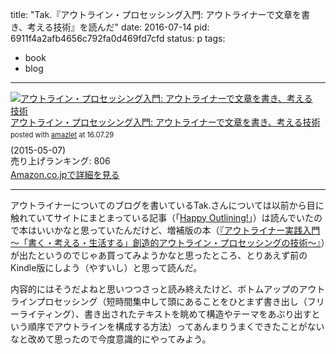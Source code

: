 title: "Tak.『アウトライン・プロセッシング入門: アウトライナーで文章を書き、考える技術』を読んだ"
date: 2016-07-14
pid: 6911f4a2afb4656c792fa0d469fd7cfd
status: p
tags:
- book
- blog
---

<div class="amazlet-box" style="margin-bottom:0px;"><div class="amazlet-image" style="float:left;margin:0px 12px 1px 0px;"><a href="http://www.amazon.co.jp/exec/obidos/ASIN/B00XCIETIG/dotimpact-22/ref=nosim/" name="amazletlink" target="_blank"><img src="http://ecx.images-amazon.com/images/I/41WikKyn%2BuL._SL160_.jpg" alt="アウトライン・プロセッシング入門: アウトライナーで文章を書き、考える技術" style="border: none;" /></a></div><div class="amazlet-info" style="line-height:120%; margin-bottom: 10px"><div class="amazlet-name" style="margin-bottom:10px;line-height:120%"><a href="http://www.amazon.co.jp/exec/obidos/ASIN/B00XCIETIG/dotimpact-22/ref=nosim/" name="amazletlink" target="_blank">アウトライン・プロセッシング入門: アウトライナーで文章を書き、考える技術</a><div class="amazlet-powered-date" style="font-size:80%;margin-top:5px;line-height:120%">posted with <a href="http://www.amazlet.com/" title="amazlet" target="_blank">amazlet</a> at 16.07.29</div></div><div class="amazlet-detail"> (2015-05-07)<br />売り上げランキング: 806<br /></div><div class="amazlet-sub-info" style="float: left;"><div class="amazlet-link" style="margin-top: 5px"><a href="http://www.amazon.co.jp/exec/obidos/ASIN/B00XCIETIG/dotimpact-22/ref=nosim/" name="amazletlink" target="_blank">Amazon.co.jpで詳細を見る</a></div></div></div><div class="amazlet-footer" style="clear: left"></div></div>

---- 

アウトライナーについてのブログを書いているTak.さんについては以前から目に触れていてサイトにまとまっている記事（「[Happy Outlining!][1]」）は読んでいたので本はいいかなと思っていたんだけど、増補版の本（[『アウトライナー実践入門 〜「書く・考える・生活する」創造的アウトライン・プロセッシングの技術〜』][2]）が出たというのでじゃあ買ってみようかなと思ったところ、とりあえず前のKindle版にしよう（やすいし）と思って読んだ。

内容的にはそうだよねと思いつつさっと読み終えたけど、ボトムアップのアウトラインプロセッシング（短時間集中して頭にあることをひとまず書き出し（フリーライティング）、書き出されたテキストを眺めて構造やテーマをあぶり出すという順序でアウトラインを構成する方法）ってあんまりうまくできたことがないなと改めて思ったので今度意識的にやってみよう。

[1]:	http://www012.upp.so-net.ne.jp/renjitalk/outliners/index.html
[2]:	https://www.amazon.co.jp/dp/4774182850